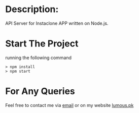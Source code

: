 
# Description: 

API Server for Instaclone APP written on Node.js.

# Start The Project

running the following command

    > npm install
    > npm start


# For Any Queries

Feel free to contact me via [email](mailto:rohail@lumous.pk) or on my website [lumous.pk](http://lumous.pk)